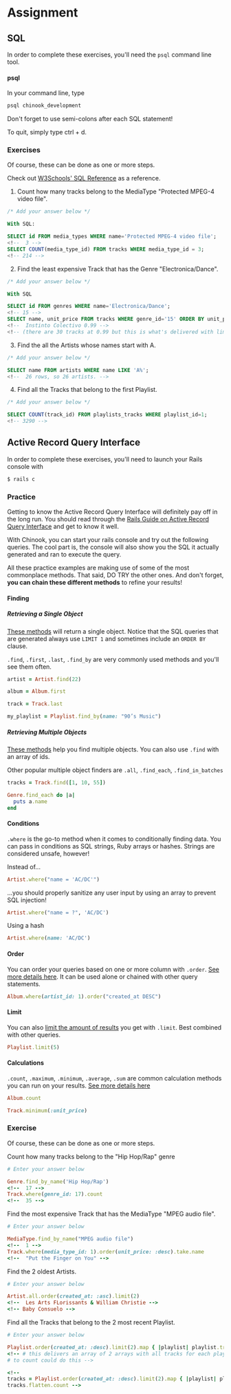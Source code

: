 # Assignment

## SQL
In order to complete these exercises, you'll need the `psql` command line tool.

#### psql

In your command line, type
```bash
psql chinook_development
```
Don't forget to use semi-colons after each SQL statement!

To quit, simply type ctrl + d.

### Exercises

Of course, these can be done as one or more steps.

Check out [W3Schools' SQL Reference](http://www.w3schools.com/sql/sql_syntax.asp) as a reference.

1. Count how many tracks belong to the MediaType "Protected MPEG-4 video file".
```SQL
/* Add your answer below */

With SQL:

SELECT id FROM media_types WHERE name='Protected MPEG-4 video file';
<!--  3 -->
SELECT COUNT(media_type_id) FROM tracks WHERE media_type_id = 3;
<!-- 214 -->


```

2. Find the least expensive Track that has the Genre "Electronica/Dance".
```SQL
/* Add your answer below */

With SQL

SELECT id FROM genres WHERE name='Electronica/Dance';
<!-- 15 -->
SELECT name, unit_price FROM tracks WHERE genre_id='15' ORDER BY unit_price DESC LIMIT(1);
<!--  Instinto Colectivo 0.99 -->
<!-- (there are 30 tracks at 0.99 but this is what's delivered with limit 1) -->


```

3. Find the all the Artists whose names start with A.
```SQL
/* Add your answer below */

SELECT name FROM artists WHERE name LIKE 'A%';
<!--  26 rows, so 26 artists. -->

```

4. Find all the Tracks that belong to the first Playlist.
```SQL
/* Add your answer below */

SELECT COUNT(track_id) FROM playlists_tracks WHERE playlist_id=1;
<!-- 3290 -->

```

## Active Record Query Interface
In order to complete these exercises, you'll need to launch your Rails console with
```bash
$ rails c
```

### Practice

Getting to know the Active Record Query Interface will definitely pay off in the long run. You should read through the [Rails Guide on Active Record Query Interface](http://guides.rubyonrails.org/active_record_querying.html)  and get to know it well.

With Chinook, you can start your rails console and try out the following queries. The cool part is, the console will also show you the SQL it actually generated and ran to execute the query.

All these practice examples are making use of some of the most commonplace methods. That said, DO TRY the other ones. And don't forget, **you can chain these different methods** to refine your results!

#### Finding
##### Retrieving a Single Object
[These methods](http://guides.rubyonrails.org/active_record_querying.html#retrieving-a-single-object) will return a single object. Notice that the SQL queries that are generated always use `LIMIT 1` and sometimes include an `ORDER BY` clause.

`.find`, `.first`, `.last`, `.find_by` are very commonly used methods and you'll see them often.

```ruby
artist = Artist.find(22)
```
```ruby
album = Album.first
```
```ruby
track = Track.last
```
```ruby
my_playlist = Playlist.find_by(name: "90’s Music")
```

##### Retrieving Multiple Objects
[These methods](http://guides.rubyonrails.org/active_record_querying.html#retrieving-multiple-objects) help you find multiple objects. You can also use `.find` with an array of ids.

Other popular multiple object finders are `.all`, `.find_each`, `.find_in_batches`

```ruby
tracks = Track.find([1, 10, 55])
```
```ruby
Genre.find_each do |a|
  puts a.name
end
```

#### Conditions
`.where` is the go-to method when it comes to conditionally finding data. You can pass in conditions as SQL strings, Ruby arrays or hashes. Strings are considered unsafe, however!

Instead of...
```ruby
Artist.where("name = 'AC/DC'")
```
...you should properly sanitize any user input by using an array to prevent SQL injection!
```ruby
Artist.where("name = ?", 'AC/DC')
```

Using a hash
```ruby
Artist.where(name: 'AC/DC')
```

#### Order
You can order your queries based on one or more column with `.order`. [See more details here](http://guides.rubyonrails.org/active_record_querying.html#ordering). It can be used alone or chained with other query statements.

```ruby
Album.where(artist_id: 1).order("created_at DESC")
```

#### Limit
You can also [limit the amount of results](http://guides.rubyonrails.org/active_record_querying.html#limit-and-offset) you get with `.limit`. Best combined with other queries.

```ruby
Playlist.limit(5)
```

#### Calculations
`.count`, `.maximum`, `.minimum`, `.average`, `.sum` are common calculation methods you can run on your results. [See more details here](http://guides.rubyonrails.org/active_record_querying.html#calculations)

```ruby
Album.count
```

```ruby
Track.minimum(:unit_price)
```

### Exercise
Of course, these can be done as one or more steps.

Count how many tracks belong to the "Hip Hop/Rap" genre
```ruby
# Enter your answer below

Genre.find_by_name('Hip Hop/Rap')
<!--  17 -->
Track.where(genre_id: 17).count
<!--  35 -->
```

Find the most expensive Track that has the MediaType "MPEG audio file".
```ruby
# Enter your answer below

MediaType.find_by_name("MPEG audio file")
<!--  1 -->
Track.where(media_type_id: 1).order(unit_price: :desc).take.name
<!--  "Put the Finger on You" -->

```

Find the 2 oldest Artists.
```ruby
# Enter your answer below

Artist.all.order(created_at: :asc).limit(2)
<!--  Les Arts FLorissants & William Christie -->
<!-- Baby Consuelo -->
```


Find all the Tracks that belong to the 2 most recent Playlist.
```ruby
# Enter your answer below

Playlist.order(created_at: :desc).limit(2).map { |playlist| playlist.tracks }
<!-- # this delivers an array of 2 arrays with all tracks for each playlist within them
# to count could do this -->

<!--
tracks = Playlist.order(created_at: :desc).limit(2).map { |playlist| playlist.tracks }
tracks.flatten.count -->

```

